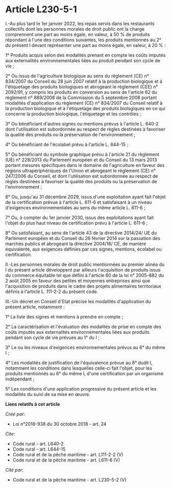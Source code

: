 # Article L230-5-1

I.-Au plus tard le 1er janvier 2022, les repas servis dans les restaurants collectifs dont les personnes morales de droit
public ont la charge comprennent une part au moins égale, en valeur, à 50 % de produits répondant à l'une des conditions
suivantes, les produits mentionnés au 2° du présent I devant représenter une part au moins égale, en valeur, à 20 % : 

1° Produits acquis selon des modalités prenant en compte les coûts imputés aux externalités environnementales liées au
produit pendant son cycle de vie ; 

2° Ou issus de l'agriculture biologique au sens du règlement (CE) n° 834/2007 du Conseil du 28 juin 2007 relatif à la
production biologique et à l'étiquetage des produits biologiques et abrogeant le règlement (CEE) n° 2092/91, y compris les
produits en conversion au sens de l'article 62 du règlement n° 889/2008 de la Commission du 5 septembre 2008 portant
modalités d'application du règlement (CE) n° 834/2007 du Conseil relatif à la production biologique et à l'étiquetage des
produits biologiques en ce qui concerne la production biologique, l'étiquetage et les contrôles ; 

3° Ou bénéficiant d'autres signes ou mentions prévus à l'article L. 640-2 dont l'utilisation est subordonnée au respect de
règles destinées à favoriser la qualité des produits ou la préservation de l'environnement ; 

4° Ou bénéficiant de l'écolabel prévu à l'article L. 644-15 ; 

5° Ou bénéficiant du symbole graphique prévu à l'article 21 du règlement (UE) n° 228/2013 du Parlement européen et du Conseil
du 13 mars 2013 portant mesures spécifiques dans le domaine de l'agriculture en faveur des régions ultrapériphériques de
l'Union et abrogeant le règlement (CE) n° 247/2006 du Conseil, et dont l'utilisation est subordonnée au respect de règles
destinées à favoriser la qualité des produits ou la préservation de l'environnement ; 

6° Ou, jusqu'au 31 décembre 2029, issus d'une exploitation ayant fait l'objet de la certification prévue à l'article L. 611-6
et satisfaisant à un niveau d'exigences environnementales au sens du même article L. 611-6 ; 

7° Ou, à compter du 1er janvier 2030, issus des exploitations ayant fait l'objet du plus haut niveau de certification prévu à
l'article L. 611-6 ; 

8° Ou satisfaisant, au sens de l'article 43 de la directive 2014/24/ UE du Parlement européen et du Conseil du 26 février
2014 sur la passation des marchés publics et abrogeant la directive 2004/18/ CE, de manière équivalente, aux exigences
définies par ces signes, mentions, écolabel ou certification. 

II.-Les personnes morales de droit public mentionnées au premier alinéa du I du présent article développent par ailleurs
l'acquisition de produits issus du commerce équitable tel que défini à l'article 60 de la loi n° 2005-882 du 2 août 2005 en
faveur des petites et moyennes entreprises ainsi que l'acquisition de produits dans le cadre des projets alimentaires
territoriaux définis à l'article L. 111-2-2 du présent code. 

III.-Un décret en Conseil d'Etat précise les modalités d'application du présent article, notamment : 

1° La liste des signes et mentions à prendre en compte ; 

2° La caractérisation et l'évaluation des modalités de prise en compte des coûts imputés aux externalités environnementales
liées aux produits pendant son cycle de vie prévues au 1° du I ; 

3° Le ou les niveaux d'exigences environnementales prévus au 6° du même I ; 

4° Les modalités de justification de l'équivalence prévue au 8° dudit I, notamment les conditions dans lesquelles celle-ci
fait l'objet, pour les produits mentionnés au 6° du même I, d'une certification par un organisme indépendant ; 

5° Les conditions d'une application progressive du présent article et les modalités du suivi de sa mise en œuvre.

**Liens relatifs à cet article**

_Créé par_:

  - Loi n°2018-938 du 30 octobre 2018 - art. 24

_Cite_:

  - Code rural - art. L640-2
  - Code rural - art. L644-15
  - Code rural et de la pêche maritime - art. L111-2-2 (V)
  - Code rural et de la pêche maritime - art. L611-6 (V)

_Cité par_:

  - Code rural et de la pêche maritime - art. L230-5-2 (V)
